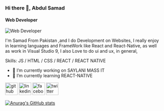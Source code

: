 ### Hi there 👋, Abdul Samad
#### Web Developer 
![Web Developer ](https://encrypted-tbn0.gstatic.com/images?q=tbn:ANd9GcRt255n_Z7xN9OrXECqp0P6bi_xsRFzbT8gkg&usqp=CAU)

I'm Samad From Pakistan ,and I do Development on Websites, I really enjoy in learning languages and FrameWork like React and React-Native, as well as work in Visual Studio 9, I also Love to do ui and ux, in general,

Skills:  JS / HTML / CSS / REACT / REACT  NATIVE 

- 🔭 I’m currently working on SAYLANI MASS IT 
- 🌱 I’m currently learning REACT-NATIVE  


[<img src='https://cdn.jsdelivr.net/npm/simple-icons@3.0.1/icons/github.svg' alt='github' height='40'>](https://github.com/samad0001)  [<img src='https://cdn.jsdelivr.net/npm/simple-icons@3.0.1/icons/linkedin.svg' alt='linkedin' height='40'>](https://www.linkedin.com/in/abdul-samad-716917258//)  [<img src='https://cdn.jsdelivr.net/npm/simple-icons@3.0.1/icons/facebook.svg' alt='facebook' height='40'>](https://www.facebook.com/profile.php?id=100013259624500)  [<img src='https://cdn.jsdelivr.net/npm/simple-icons@3.0.1/icons/twitter.svg' alt='twitter' height='40'>](https://twitter.com/ab_sam001)  




[![Anurag's GitHub stats](https://github-readme-stats.vercel.app/api?username=samad001)](https://github.com/anuraghazra/github-readme-stats)
